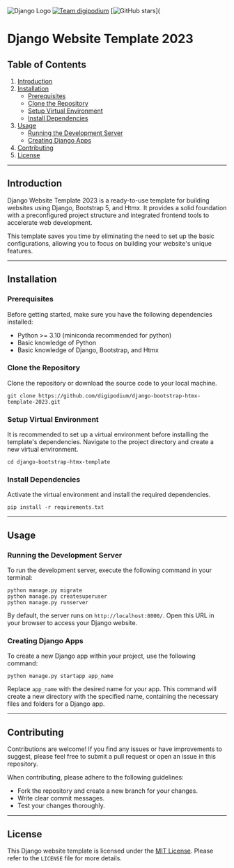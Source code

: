 ![Django Logo](https://www.djangoproject.com/s/img/logos/django-logo-negative.png)
[![Team digipodium](https://img.shields.io/badge/-digipodium-red?style=for-the-badge)](https://digipodium.com/)
[![GitHub stars](https://img.shields.io/github/stars/digipodium/django-bootstrap-htmx-template-2023?style=for-the-badge)](
# Django Website Template 2023
## Table of Contents

1. [Introduction](#introduction)
2. [Installation](#installation)
    - [Prerequisites](#prerequisites)
    - [Clone the Repository](#clone-the-repository)
    - [Setup Virtual Environment](#setup-virtual-environment)
    - [Install Dependencies](#install-dependencies)
3. [Usage](#usage)
    - [Running the Development Server](#running-the-development-server)
    - [Creating Django Apps](#creating-django-apps)
4. [Contributing](#contributing)
5. [License](#license)

---

## Introduction

Django Website Template 2023 is a ready-to-use template for building websites using Django, Bootstrap 5, and Htmx. It provides a solid foundation with a preconfigured project structure and integrated frontend tools to accelerate web development.

This template saves you time by eliminating the need to set up the basic configurations, allowing you to focus on building your website's unique features.

---

## Installation

### Prerequisites

Before getting started, make sure you have the following dependencies installed:

- Python >= 3.10 (miniconda recommended for python)
- Basic knowledge of Python
- Basic knowledge of Django, Bootstrap, and Htmx


### Clone the Repository

Clone the repository or download the source code to your local machine.

```shell
git clone https://github.com/digipodium/django-bootstrap-htmx-template-2023.git
```

### Setup Virtual Environment

It is recommended to set up a virtual environment before installing the template's dependencies. Navigate to the project directory and create a new virtual environment.

```shell
cd django-bootstrap-htmx-template
```

### Install Dependencies

Activate the virtual environment and install the required dependencies.

```shell
pip install -r requirements.txt
```

---

## Usage

### Running the Development Server

To run the development server, execute the following command in your terminal:

```shell
python manage.py migrate
python manage.py createsuperuser
python manage.py runserver
```

By default, the server runs on `http://localhost:8000/`. Open this URL in your browser to access your Django website.

### Creating Django Apps

To create a new Django app within your project, use the following command:

```shell
python manage.py startapp app_name
```

Replace `app_name` with the desired name for your app. This command will create a new directory with the specified name, containing the necessary files and folders for a Django app.

---

## Contributing

Contributions are welcome! If you find any issues or have improvements to suggest, please feel free to submit a pull request or open an issue in this repository.

When contributing, please adhere to the following guidelines:
- Fork the repository and create a new branch for your changes.
- Write clear commit messages.
- Test your changes thoroughly.

---

## License

This Django website template is licensed under the [MIT License](https://opensource.org/licenses/MIT). Please refer to the `LICENSE` file for more details.
